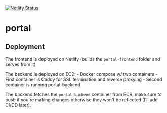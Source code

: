 [![Netlify Status](https://api.netlify.com/api/v1/badges/54be151e-1377-4bcf-a6c4-03f9c87c2546/deploy-status)](https://app.netlify.com/sites/hackduke-portal/deploys)

# portal

## Deployment

The frontend is deployed on Netlify (builds the `portal-frontend` folder and serves from it)

The backend is deployed on EC2:
    - Docker compose w/ two containers
    - First container is Caddy for SSL termination and reverse proxying
    - Second container is running portal-backend

The backend fetches the `portal-backend` container from ECR, make sure to push if you're making changes otherwise they won't be reflected (I'll add CI/CD later).
